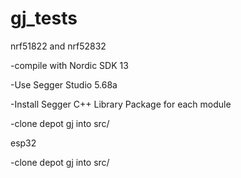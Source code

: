 # gj_tests

nrf51822 and nrf52832

-compile with Nordic SDK 13

-Use Segger Studio 5.68a

-Install Segger C++ Library Package for each module

-clone depot gj into src/

esp32

-clone depot gj into src/

